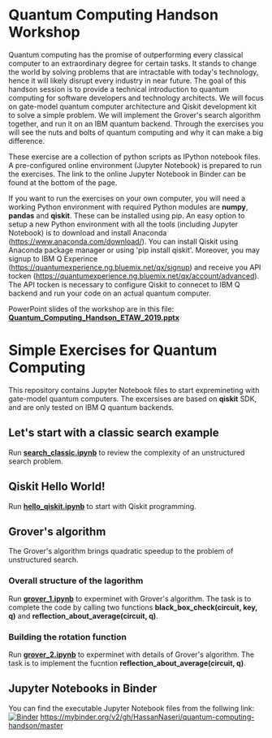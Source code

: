 # Quantum Computing Handson Workshop
Quantum computing has the promise of outperforming every classical computer to an extraordinary degree for certain tasks. It stands to change the world by solving problems that are intractable with today's technology, hence it will likely disrupt every industry in near future. The goal of this handson session is to provide a technical introduction to quantum computing for software developers and technology architects. We will focus on gate-model quantum computer architecture and Qiskit development kit to solve a simple problem. We will implement the Grover's search algorithm together, and run it on an IBM quantum backend. Through the exercises you will see the nuts and bolts of quantum computing and why it can make a big difference. 

These exercise are a collection of python scripts as IPython notebook files. A pre-configured online environment (Jupyter Notebook) is prepared to run the exercises. The link to the online Jupyter Notebook in Binder can be found at the bottom of the page. 

If you want to run the exercises on your own computer, you will need a working Python environment with required Python modules are **numpy**, **pandas** and **qiskit**. These can be installed using pip. An easy option to setup a new Python environment with all the tools (including Jupyter Notebook) is to download and install Anaconda (https://www.anaconda.com/download/). You can install Qiskit using Anaconda package manager or using 'pip install qiskit'. Moreover, you may signup to IBM Q Experince (https://quantumexperience.ng.bluemix.net/qx/signup) and receive you API tocken (https://quantumexperience.ng.bluemix.net/qx/account/advanced). The API tocken is necessary to configure Qiskit to connecet to IBM Q backend and run your code on an actual quantum computer.

PowerPoint slides of the workshop are in this file:
**[Quantum_Computing_Handson_ETAW_2019.pptx](Quantum_Computing_Handson_ETAW_2019.pptx)**

# Simple Exercises for Quantum Computing
This repository contains Jupyter Notebook files to start expremineting with gate-model quantum computers. The excersises are based on **qiskit** SDK, and are only tested on IBM Q quantum backends.

## Let's start with a classic search example
Run **[search_classic.ipynb](search_classic.ipynb)** to review the complexity of an unstructured search problem.

## Qiskit Hello World!
Run **[hello_qiskit.ipynb](hello_qiskit.ipynb)** to start with Qiskit programming.

## Grover's algorithm 
The Grover's algorithm brings quadratic speedup to the problem of unstructured search.

### Overall structure of the lagorithm
Run **[grover_1.ipynb](grover_1.ipynb)** to experminet with Grover's algorithm. The task is to complete the code by calling two functions **black_box_check(circuit, key, q)** and **reflection_about_average(circuit, q)**.

### Building the rotation function
Run **[grover_2.ipynb](grover_2.ipynb)** to experminet with details of Grover's algorithm. The task is to implement the fucntion **reflection_about_average(circuit, q)**.

## Jupyter Notebooks in Binder 
You can find the executable Jupyter Notebook files from the follwing link: [![Binder](https://mybinder.org/badge.svg)](https://mybinder.org/v2/gh/HassanNaseri/quantum-computing-handson/master)
https://mybinder.org/v2/gh/HassanNaseri/quantum-computing-handson/master


